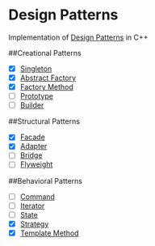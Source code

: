 ﻿Design Patterns
===============

Implementation of [Design Patterns](https://en.wikipedia.org/wiki/Design_Patterns) in C++

##Creational Patterns
- [x] [Singleton](https://github.com/kerydan/DesignPatterns/blob/master/src/C++/Creational/Singleton.cpp)
- [x] [Abstract Factory](https://github.com/kerydan/DesignPatterns/blob/master/src/C++/Creational/AbstractFactory.cpp)
- [x] [Factory Method](https://github.com/kerydan/DesignPatterns/blob/master/src/C++/Creational/FactoryMethod.cpp)
- [ ] [Prototype](https://github.com/kerydan/DesignPatterns/blob/master/src/C++/Creational/Prototype.cpp)
- [ ] [Builder](https://github.com/kerydan/DesignPatterns/blob/master/src/C++/Creational/Builder.cpp)

##Structural Patterns
- [x] [Facade](https://github.com/kerydan/DesignPatterns/blob/master/src/C++/Structural/Facade.cpp)
- [x] [Adapter](https://github.com/kerydan/DesignPatterns/blob/master/src/C++/Structural/Adapter.cpp)
- [ ] [Bridge](https://github.com/kerydan/DesignPatterns/blob/master/src/C++/Structural/Bridge.cpp)
- [ ] [Flyweight](https://github.com/kerydan/DesignPatterns/blob/master/src/C++/Structural/Flyweight.cpp)

##Behavioral Patterns
- [ ] [Command](https://github.com/kerydan/DesignPatterns/blob/master/src/C++/Behavioral/Command.cpp)
- [ ] [Iterator](https://github.com/kerydan/DesignPatterns/blob/master/src/C++/Behavioral/Iterator.cpp)
- [ ] [State](https://github.com/kerydan/DesignPatterns/blob/master/src/C++/Behavioral/State.cpp)
- [x] [Strategy](https://github.com/kerydan/DesignPatterns/blob/master/src/C++/Behavioral/Strategy.cpp)
- [x] [Template Method](https://github.com/kerydan/DesignPatterns/blob/master/src/C++/Behavioral/TemplateMethod.cpp)
